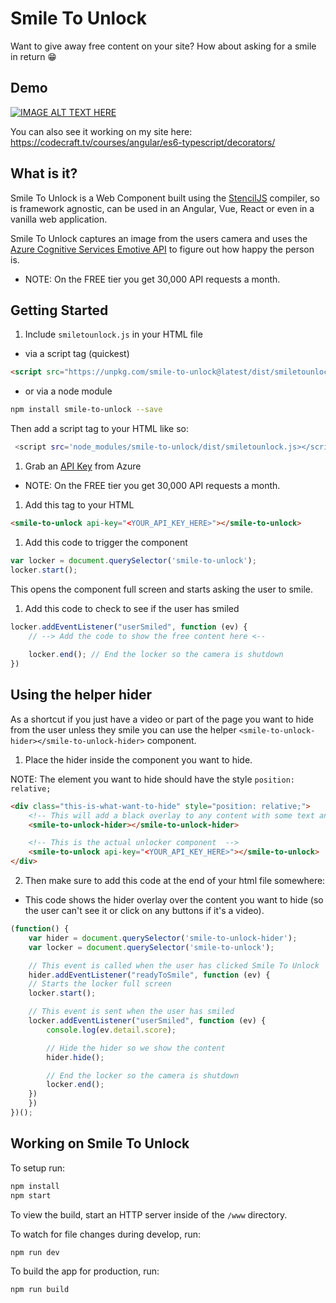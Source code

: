 # Smile To Unlock

Want to give away free content on your site? How about asking for a smile in return 😁

## Demo

[![IMAGE ALT TEXT HERE](https://img.youtube.com/vi/PYuzAE2K5aE/0.jpg)](https://www.youtube.com/watch?v=PYuzAE2K5aE)

You can also see it working on my site here: https://codecraft.tv/courses/angular/es6-typescript/decorators/

## What is it?

Smile To Unlock is a Web Component built using the [StencilJS](https://stenciljs.com) compiler, so  is framework agnostic, can be used in an Angular, Vue, React or even in a vanilla web application.

Smile To Unlock captures an image from the users camera and uses the [Azure Cognitive Services Emotive API](http://bit.ly/emotive-api-stu) to figure out how happy the person is.

- NOTE: On the FREE tier you get 30,000 API requests a month. 

## Getting Started

1. Include `smiletounlock.js` in your HTML file

- via a script tag (quickest)

```html
<script src="https://unpkg.com/smile-to-unlock@latest/dist/smiletounlock.js"></script>
```

- or via a node module

```bash
npm install smile-to-unlock --save
```

Then add a script tag to your HTML like so:

```bash
 <script src='node_modules/smile-to-unlock/dist/smiletounlock.js></script>
```

1. Grab an [API Key](https://azure.microsoft.com/try/cognitive-services/?api=emotion-api&WT.mc_id=stu-oss-ashussai) from Azure 

- NOTE: On the FREE tier you get 30,000 API requests a month. 

1. Add this tag to your HTML

```html
<smile-to-unlock api-key="<YOUR_API_KEY_HERE>"></smile-to-unlock>
```

1. Add this code to trigger the component

```js
var locker = document.querySelector('smile-to-unlock');
locker.start();
```

This opens the component full screen and starts asking the user to smile.

1. Add this code to check to see if the user has smiled

```js
locker.addEventListener("userSmiled", function (ev) {
    // --> Add the code to show the free content here <--
    
    locker.end(); // End the locker so the camera is shutdown
})
```

## Using the helper hider

As a shortcut if you just have a video or part of the page you want to hide from the user unless they smile you can use the helper `<smile-to-unlock-hider></smile-to-unlock-hider>` component.

1. Place the hider inside the component you want to hide.

NOTE: The element you want to hide should have the style `position: relative;`

```html
<div class="this-is-what-want-to-hide" style="position: relative;">
    <!-- This will add a black overlay to any content with some text and a button to start the smiling process -->
    <smile-to-unlock-hider></smile-to-unlock-hider>

    <!-- This is the actual unlocker component  -->
    <smile-to-unlock api-key="<YOUR_API_KEY_HERE>"></smile-to-unlock>
</div>

```

2. Then make sure to add this code at the end of your html file somewhere:

- This code shows the hider overlay over the content you want to hide (so the user can't see it or click on any buttons if it's a video).

```js
(function() {
    var hider = document.querySelector('smile-to-unlock-hider');
    var locker = document.querySelector('smile-to-unlock');

    // This event is called when the user has clicked Smile To Unlock
    hider.addEventListener("readyToSmile", function (ev) {
    // Starts the locker full screen
    locker.start();

    // This event is sent when the user has smiled
    locker.addEventListener("userSmiled", function (ev) {
        console.log(ev.detail.score);

        // Hide the hider so we show the content
        hider.hide();

        // End the locker so the camera is shutdown
        locker.end();
    })
    })
})();
```


## Working on Smile To Unlock

To setup run:

```bash
npm install
npm start
```

To view the build, start an HTTP server inside of the `/www` directory.

To watch for file changes during develop, run:

```bash
npm run dev
```

To build the app for production, run:

```bash
npm run build
```